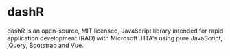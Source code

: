 # dashR
dashR is an open-source, MIT licensed, JavaScript library intended for rapid application development (RAD) with Microsoft .HTA's using pure JavaScript, jQuery, Bootstrap and Vue.
